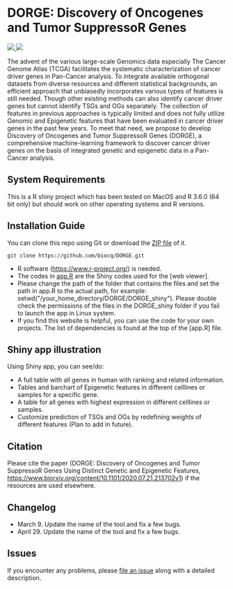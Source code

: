 # DORGE: Discovery of Oncogenes and Tumor SuppressoR Genes

<p>
	<a href="#">
	   <img src="https://travis-ci.org/jakelever/cancermine.svg?branch=master" />
	</a>
	<a href="#">
	   <img src="https://img.shields.io/badge/data-viewer-9e42f4.svg" />
	</a>
</p>

The advent of the various large-scale Genomics data especially The Cancer Genome Atlas (TCGA) facilitates the systematic characterization of cancer driver genes in Pan-Cancer analysis. To integrate available orthogonal datasets from diverse resources and different statistical backgrounds, an efficient approach that unbiasedly incorporates various types of features is still needed. Though other existing methods can also identify cancer driver genes but cannot identify TSGs and OGs separately. The collection of features in previous approaches is typically limited and does not fully utilize Genomic and Epigenetic features that have been evaluated in cancer driver genes in the past few years. To meet that need, we propose to develop Discovery of Oncogenes and Tumor SuppressoR Genes (DORGE), a comprehensive machine-learning framework to discover cancer driver genes on the basis of integrated genetic and epigenetic data in a Pan-Cancer analysis.

## System Requirements

This is a R shiny project which has been tested on MacOS and R 3.6.0 (64 bit only) but should work on other operating systems and R versions.

## Installation Guide

You can clone this repo using Git or download the [ZIP file](https://github.com/biocq/DORGE/archive/master.zip) of it.

```
git clone https://github.com/biocq/DORGE.git
```
* R software (https://www.r-project.org/) is needed.
* The codes in [app.R](https://github.com/biocq/DORGE/blob/master/app.R) are the Shiny codes used for the [web viewer].
* Please change the path of the folder that contains the files and set the path in app.R to the actual path, for example: setwd("/your_home_directory/DORGE/DORGE_shiny"). Please double check the permissions of the files in the DORGE_shiny folder if you fail to launch the app in Linux system.
* If you find this website is helpful, you can use the code for your own projects. The list of dependencies is found at the top of the [app.R] file.

## Shiny app illustration

Using Shiny app, you can see/do:

* A full table with all genes in human with ranking and related information.
* Tables and barchart of Epigenetic features in different celllines or samples for a specific gene.
* A table for all genes with highest expression in different celllines or samples.
* Customize prediction of TSGs and OGs by redefining weights of different features (Plan to add in future).

## Citation

Please cite the paper (DORGE: Discovery of Oncogenes and Tumor SuppressoR Genes Using Distinct Genetic and Epigenetic Features, https://www.biorxiv.org/content/10.1101/2020.07.21.213702v1) if the resources are used elsewhere.

## Changelog

* March 9. Update the name of the tool and fix a few bugs.
* April 29. Update the name of the tool and fix a few bugs.

## Issues

If you encounter any problems, please [file an issue](https://github.com/biocq/DORGE_shiny/issues) along with a detailed description.
